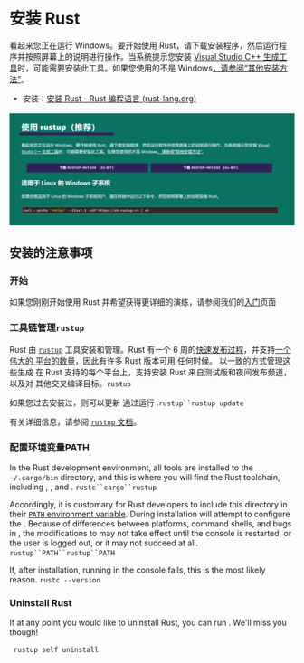 # 安装 Rust

看起来您正在运行 Windows。要开始使用 Rust，请下载安装程序，然后运行程序并按照屏幕上的说明进行操作。当系统提示您安装 [Visual Studio C++ 生成工具](https://visualstudio.microsoft.com/visual-cpp-build-tools/)时，可能需要安装此工具。如果您使用的不是 Windows[，请参阅“其他安装方法”](https://forge.rust-lang.org/infra/other-installation-methods.html)。

- 安装：[安装 Rust - Rust 编程语言 (rust-lang.org)](https://www.rust-lang.org/tools/install)

![image-20240514201558354](02rust的安装.assets/image-20240514201558354.png)



## 安装的注意事项

### 开始

如果您刚刚开始使用 Rust 并希望获得更详细的演练，请参阅我们的[入门](https://www.rust-lang.org/learn/get-started)页面

### 工具链管理`rustup`

Rust 由 [`rustup`](https://rust-lang.github.io/rustup/) 工具安装和管理。Rust 有一个 6 周的[快速发布过程](https://github.com/rust-lang/rfcs/blob/master/text/0507-release-channels.md)，并支持[一个伟大的 平台的数量](https://forge.rust-lang.org/release/platform-support.html)，因此有许多 Rust 版本可用 任何时候。 以一致的方式管理这些生成 在 Rust 支持的每个平台上，支持安装 Rust 来自测试版和夜间发布频道，以及对 其他交叉编译目标。`rustup`

如果您过去安装过，则可以更新 通过运行 .`rustup``rustup update`

有关详细信息，请参阅 [`rustup` 文档](https://rust-lang.github.io/rustup/)。

### 配置环境变量PATH

In the Rust development environment, all tools are installed to the `~/.cargo/bin` directory, and this is where you will find the Rust toolchain, including , , and . `rustc``cargo``rustup`

Accordingly, it is customary for Rust developers to include this directory in their [`PATH` environment variable](https://en.wikipedia.org/wiki/PATH_(variable)). During installation will attempt to configure the . Because of differences between platforms, command shells, and bugs in , the modifications to may not take effect until the console is restarted, or the user is logged out, or it may not succeed at all. `rustup``PATH``rustup``PATH`

If, after installation, running in the console fails, this is the most likely reason. `rustc --version`



### Uninstall Rust

If at any point you would like to uninstall Rust, you can run . We'll miss you though!

```shell
 rustup self uninstall
```







